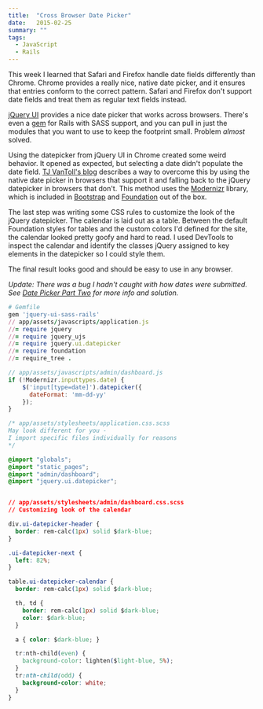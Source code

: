 ```yaml
---
title:  "Cross Browser Date Picker"
date:   2015-02-25
summary: ""
tags: 
  - JavaScript
  - Rails
---
```

This week I learned that Safari and Firefox handle date fields differently than Chrome. Chrome provides a really nice, native date picker, and it ensures that entries conform to the correct pattern. Safari and Firefox don't support date fields and treat them as regular text fields instead.

<a href="http://jqueryui.com/" rel="nofollow">jQuery UI</a> provides a nice date picker that works across browsers. There's even a <a href="https://github.com/jhilden/jquery-ui-sass-rails" rel="nofollow">gem</a> for Rails with SASS support, and you can pull in just the modules that you want to use to keep the footprint small. Problem <em>almost</em> solved.

Using the datepicker from jQuery UI in Chrome created some weird behavior. It opened as expected, but selecting a date didn't populate the date field. <a href="http://tjvantoll.com/2012/06/30/creating-a-native-html5-datepicker-with-a-fallback-to-jquery-ui/" rel="nofollow">TJ VanToll's blog</a> describes a way to overcome this by using the native date picker in browsers that support it and falling back to the jQuery datepicker in browsers that don't. This method uses the <a href="http://modernizr.com/" rel="nofollow">Modernizr</a> library, which is included in <a href="http://getbootstrap.com/" rel="nofollow">Bootstrap</a> and <a href="http://foundation.zurb.com/" rel="nofollow">Foundation</a> out of the box.

The last step was writing some CSS rules to customize the look of the jQuery datepicker. The calendar is laid out as a table. Between the default Foundation styles for tables and the custom colors I'd defined for the site, the calendar looked pretty goofy and hard to read. I used DevTools to inspect the calendar and identify the classes jQuery assigned to key elements in the datepicker so I could style them.

The final result looks good and should be easy to use in any browser.

<em>Update: There was a bug I hadn't caught with how dates were submitted.  See <a href="{{ '/posts/2015-03-29-date-picker-part-two' | url}}">Date Picker Part Two</a> for more info and solution.</em>

``` ruby
# Gemfile 
gem 'jquery-ui-sass-rails'
// app/assets/javascripts/application.js
//= require jquery
//= require jquery_ujs
//= require jquery.ui.datepicker
//= require foundation
//= require_tree .
```

``` js
// app/assets/javascripts/admin/dashboard.js
if (!Modernizr.inputtypes.date) {
    $('input[type=date]').datepicker({
      dateFormat: 'mm-dd-yy'
    });
}
```

``` css
/* app/assets/stylesheets/application.css.scss
May look different for you - 
I import specific files individually for reasons
*/

@import "globals";
@import "static_pages";
@import "admin/dashboard";
@import "jquery.ui.datepicker"; 


// app/assets/stylesheets/admin/dashboard.css.scss
// Customizing look of the calendar

div.ui-datepicker-header {
  border: rem-calc(1px) solid $dark-blue;
}

.ui-datepicker-next {
  left: 82%;
}

table.ui-datepicker-calendar {
  border: rem-calc(1px) solid $dark-blue;

  th, td {
    border: rem-calc(1px) solid $dark-blue;
    color: $dark-blue;
  }

  a { color: $dark-blue; }

  tr:nth-child(even) {
    background-color: lighten($light-blue, 5%);
  }
  tr:nth-child(odd) {
    background-color: white;
  }  
}
```